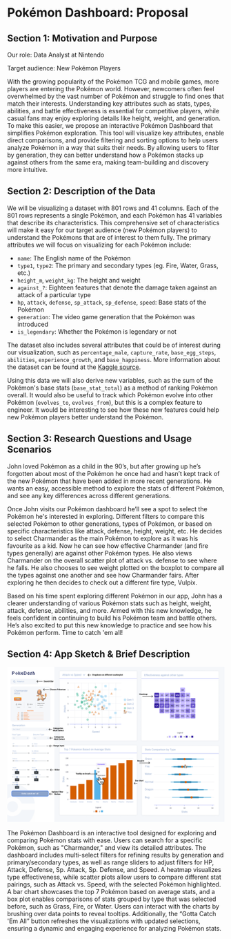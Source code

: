 # Pokémon Dashboard: Proposal

## Section 1: Motivation and Purpose

Our role: Data Analyst at Nintendo

Target audience: New Pokémon Players

With the growing popularity of the Pokémon TCG and mobile games, more players are entering the Pokémon world. However, newcomers often feel overwhelmed by the vast number of Pokémon and struggle to find ones that match their interests. Understanding key attributes such as stats, types, abilities, and battle effectiveness is essential for competitive players, while casual fans may enjoy exploring details like height, weight, and generation. To make this easier, we propose an interactive Pokémon Dashboard that simplifies Pokémon exploration. This tool will visualize key attributes, enable direct comparisons, and provide filtering and sorting options to help users analyze Pokémon in a way that suits their needs. By allowing users to filter by generation, they can better understand how a Pokémon stacks up against others from the same era, making team-building and discovery more intuitive.

## Section 2: Description of the Data

We will be visualizing a dataset with 801 rows and 41 columns. Each of the 801 rows represents a single Pokémon, and each Pokémon has 41 variables that describe its characteristics. This comprehensive set of characteristics will make it easy for our target audience (new Pokémon players) to understand the Pokémons that are of interest to them fully. The primary attributes we will focus on visualizing for each Pokémon include:

- `name`: The English name of the Pokémon
- `type1`, `type2`: The primary and secondary types (eg. Fire, Water, Grass, etc.)
- `height_m`, `weight_kg`: The height and weight
- `against_?`: Eighteen features that denote the damage taken against an attack of a particular type
- `hp`, `attack`, `defense`, `sp_attack`, `sp_defense`, `speed`: Base stats of the Pokémon
- `generation`: The video game generation that the Pokémon was introduced
- `is_legendary`: Whether the Pokémon is legendary or not

The dataset also includes several attributes that could be of interest during our visualization, such as `percentage_male`, `capture_rate`, `base_egg_steps`, `abilities`, `experience_growth`, and `base_happiness`. More information about the dataset can be found at the [Kaggle source](https://www.kaggle.com/datasets/rounakbanik/pokemon/data).

Using this data we will also derive new variables, such as the sum of the Pokémon's base stats (`base_stat_total`) as a method of ranking Pokémon overall. It would also be useful to track which Pokémon evolve into other Pokémon (`evolves_to`, `evolves_from`), but this is a complex feature to engineer. It would be interesting to see how these new features could help new Pokémon players better understand the Pokémon.

## Section 3: Research Questions and Usage Scenarios

John loved Pokémon as a child in the 90’s, but after growing up he’s forgotten about most of the Pokémon he once had and hasn’t kept track of the new Pokémon that have been added in more recent generations. He wants an easy, accessible method to explore the stats of different Pokémon, and see any key differences across different generations.

Once John visits our Pokémon dashboard he’ll see a spot to select the Pokémon he's interested in exploring. Different filters to compare this selected Pokémon to other generations, types of Pokémon, or based on specific characteristics like attack, defense, height, weight, etc. He decides to select Charmander as the main Pokémon to explore as it was his favourite as a kid. Now he can see how effective Charmander (and fire types generally) are against other Pokémon types. He also views Charmander on the overall scatter plot of attack vs. defense to see where he falls. He also chooses to see weight plotted on the boxplot to compare all the types against one another and see how Charmander fairs. After exploring he then decides to check out a different fire type, Vulpix.

Based on his time spent exploring different Pokémon in our app, John has a clearer understanding of various Pokémon stats such as height, weight, attack, defense, abilities, and more. Armed with this new knowledge, he feels confident in continuing to build his Pokémon team and battle others. He’s also excited to put this new knowledge to practice and see how his Pokémon perform. Time to catch 'em all!

## Section 4: App Sketch & Brief Description

![](../img/sketch.png)

The Pokémon Dashboard is an interactive tool designed for exploring and comparing Pokémon stats with ease. Users can search for a specific Pokémon, such as "Charmander," and view its detailed attributes. The dashboard includes multi-select filters for refining results by generation and primary/secondary types, as well as range sliders to adjust filters for HP, Attack, Defense, Sp. Attack, Sp. Defense, and Speed. A heatmap visualizes type effectiveness, while scatter plots allow users to compare different stat pairings, such as Attack vs. Speed, with the selected Pokémon highlighted. A bar chart showcases the top 7 Pokémon based on average stats, and a box plot enables comparisons of stats grouped by type that was selected before, such as Grass, Fire, or Water. Users can interact with the charts by brushing over data points to reveal tooltips. Additionally, the “Gotta Catch 'Em All” button refreshes the visualizations with updated selections, ensuring a dynamic and engaging experience for analyzing Pokémon stats.
